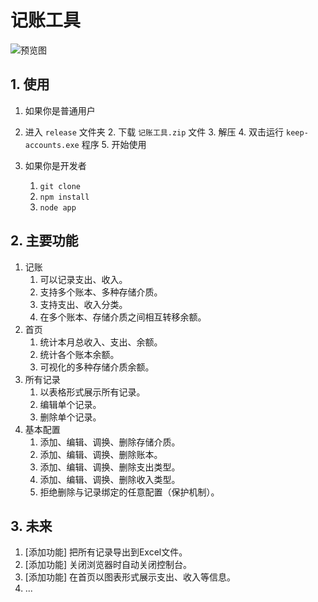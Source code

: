 # 记账工具

![预览图](https://gitee.com/aimaier4869/keep-accounts/raw/master/assets/0824140114.jpg)

## 1. 使用

1. 如果你是普通用户
  1. 进入 `release` 文件夹
        2. 下载 `记账工具.zip` 文件
            3. 解压
                4. 双击运行 `keep-accounts.exe` 程序
                    5. 开始使用
    
2. 如果你是开发者
  
    1. `git clone`
    2. `npm install`
    3. `node app`

## 2. 主要功能
1. 记账
    1. 可以记录支出、收入。
    2. 支持多个账本、多种存储介质。
    3. 支持支出、收入分类。
    4. 在多个账本、存储介质之间相互转移余额。
2. 首页
    1. 统计本月总收入、支出、余额。
    2. 统计各个账本余额。
    3. 可视化的多种存储介质余额。
3. 所有记录
	1. 以表格形式展示所有记录。
	2. 编辑单个记录。
	3. 删除单个记录。
4. 基本配置
	1. 添加、编辑、调换、删除存储介质。
	2. 添加、编辑、调换、删除账本。
	3. 添加、编辑、调换、删除支出类型。
	4. 添加、编辑、调换、删除收入类型。
	5. 拒绝删除与记录绑定的任意配置（保护机制）。

## 3. 未来

1. [添加功能] 把所有记录导出到Excel文件。
2. [添加功能] 关闭浏览器时自动关闭控制台。
3. [添加功能] 在首页以图表形式展示支出、收入等信息。
4. ...